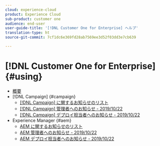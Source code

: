 ```yaml
---
cloud: experience-cloud
product: Experience Cloud
sub-product: customer one
audience: end-user
user-guide-title: '[!DNL Customer One for Enterprise] ヘルプ'
translation-type: ht
source-git-commit: 7cf1dc6e369fd28ab7569ee3d52f03dd3e7cb639

---
```



# [!DNL Customer One for Enterprise] {#using}

+ [概要](home.md)
+ [!DNL Campaign] {#campaign}
   + [[!DNL Campaign] に関するお知らせのリスト](campaign-list.md)
   + [[!DNL Campaign] 管理者へのお知らせ - 2019/10/22](campaign-admin.md)
   + [[!DNL Campaign] デプロイ担当者へのお知らせ - 2019/10/22](campaign-deploy.md)
+ Experience Manager {#aem}
   + [AEM に関するお知らせのリスト](aem-list.md)
   + [AEM 管理者へのお知らせ - 2019/10/22](aem-admin.md)
   + [AEM デプロイ担当者へのお知らせ - 2019/10/22](aem-deploy.md)
